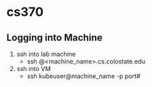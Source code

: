 # cs370

## Logging into Machine

1. ssh into lab machine
      * ssh <eid>@<machine_name>.cs.colostate.edu
2. ssh into VM
      * ssh kubeuser@machine_name -p port#
